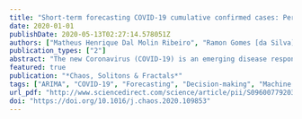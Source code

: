 ```yaml
---
title: "Short-term forecasting COVID-19 cumulative confirmed cases: Perspectives for Brazil"
date: 2020-01-01
publishDate: 2020-05-13T02:27:14.578051Z
authors: ["Matheus Henrique Dal Molin Ribeiro", "Ramon Gomes [da Silva]", "Viviana Cocco Mariani", "Leandro dos Santos Coelho"]
publication_types: ["2"]
abstract: "The new Coronavirus (COVID-19) is an emerging disease responsible for infecting millions of people since the first notification until nowadays. Developing efficient short-term forecasting models allow forecasting the number of future cases. In this context, it is possible to develop strategic planning in the public health system to avoid deaths. In this paper, autoregressive integrated moving average (ARIMA), cubist regression (CUBIST), random forest (RF), ridge regression (RIDGE), support vector regression (SVR), and stacking-ensemble learning are evaluated in the task of time series forecasting with one, three, and six-days ahead the COVID-19 cumulative confirmed cases in ten Brazilian states with a high daily incidence. In the stacking-ensemble learning approach, the CUBIST regression, RF, RIDGE, and SVR models are adopted as base-learners and Gaussian process (GP) as meta-learner. The models’ effectiveness is evaluated based on the improvement index, mean absolute error, and symmetric mean absolute percentage error criteria. In most of the cases, the SVR and stacking-ensemble learning reach a better performance regarding adopted criteria than compared models. In general, the developed models can generate accurate forecasting, achieving errors in a range of 0.87%–3.51%, 1.02%–5.63%, and 0.95%–6.90% in one, three, and six-days-ahead, respectively. The ranking of models, from the best to the worst regarding accuracy, in all scenarios is SVR, stacking-ensemble learning, ARIMA, CUBIST, RIDGE, and RF models. The use of evaluated models is recommended to forecasting and monitor the ongoing growth of COVID-19 cases, once these models can assist the managers in the decision-making support systems."
featured: true
publication: "*Chaos, Solitons & Fractals*"
tags: ["ARIMA", "COVID-19", "Forecasting", "Decision-making", "Machine learning", "Time-series"]
url_pdf: "http://www.sciencedirect.com/science/article/pii/S0960077920302538"
doi: "https://doi.org/10.1016/j.chaos.2020.109853"
---
```


